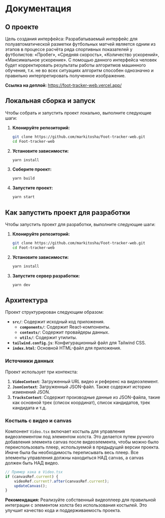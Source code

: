 # Документация

## О проекте

Цель создания интерфейса: Разрабатываемый интерфейс для полуавтоматической разметки футбольных матчей является одним из
этапов в процессе расчёта ряда спортивных показателей у футболистов: «Пробег», «Средняя скорость», «Количество
ускорений», «Максимальное ускорение». С помощью данного интерфейса человек будет корректировать результаты работы
алгоритмов машинного обучения, т.к. не во всех ситуациях алгоритм способен однозначно и правильно интерпретировать
полученное изображение.

**Ссылка на деплой:** https://foot-tracker-web.vercel.app/

## Локальная сборка и запуск

Чтобы собрать и запустить проект локально, выполните следующие шаги:

1. **Клонируйте репозиторий:**
    ```bash
    git clone https://github.com/markitosha/Foot-tracker-web.git
    cd Foot-tracker-web
    ```

2. **Установите зависимости:**
    ```bash
    yarn install
    ```

3. **Соберите проект:**
    ```bash
    yarn build
    ```

4. **Запустите проект:**
    ```bash
    yarn start
    ```

## Как запустить проект для разработки

Чтобы запустить проект для разработки, выполните следующие шаги:

1. **Клонируйте репозиторий:**
    ```bash
    git clone https://github.com/markitosha/Foot-tracker-web.git
    cd Foot-tracker-web
    ```

2. **Установите зависимости:**
    ```bash
    yarn install
    ```

3. **Запустите сервер разработки:**
    ```bash
    yarn dev
    ```

## Архитектура

Проект структурирован следующим образом:

- **`src/`**: Содержит исходный код приложения.
    - **`components/`**: Содержит React-компоненты.
    - **`contexts/`**: Содержит провайдеры данных.
    - **`utils/`**: Содержит утилиты.
- **`tailwind.config.js`**: Конфигурационный файл для Tailwind CSS.
- **`index.html`**: Основной HTML-файл для приложения.

### Источники данных

Проект использует три контекста:

1. **`VideoContext`**: Загруженный URL видео и референс на видеоэлемент.
2. **`JsonContext`**: Загруженный JSON-файл. Также содержит историю изменений JSON.
3. **`TracksContext`**: Содержит производные данные из JSON-файла, такие как основной трек (список координат), список
   кандидатов, трек кандидата и т.д.

### Костыль с видео и canvas

Компонент `Video.tsx` включает костыль для управления видеоэлементом под элементом холста. Это делается путем ручного
добавления элемента canvas после видеоэлемента, чтобы можно было переиспользовать плеер, используемой
в предыдущей версии проекта. Иначе была бы необходимость переписывать весь плеер. Все элементы управления
должны находиться НАД canvas, а canvas должен быть НАД видео.

```typescript
// Пример хака в Video.tsx
if (canvasRef.current) {
    videoRef.current?.after(canvasRef.current);
    updateCanvas();
}
```

**Рекомендация:** Реализуйте собственный видеоплеер для правильной интеграции с элементом холста без использования
костылей. Это улучшит качество кода и поддерживаемость проекта.
